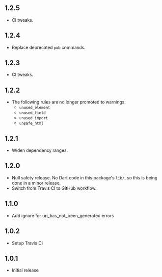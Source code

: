 ## 1.2.5

- CI tweaks.

## 1.2.4

- Replace deprecated `pub` commands.

## 1.2.3

- CI tweaks.

## 1.2.2

- The following rules are no longer promoted to warnings:
  - `unused_element`
  - `unused_field`
  - `unused_import`
  - `unsafe_html`

## 1.2.1

- Widen dependency ranges.

## 1.2.0

- Null safety release. No Dart code in this package's `lib/`, so this is being
done in a minor release.
- Switch from Travis CI to GitHub workflow.

## 1.1.0

- Add ignore for uri_has_not_been_generated errors

## 1.0.2

- Setup Travis CI

## 1.0.1

- Initial release
